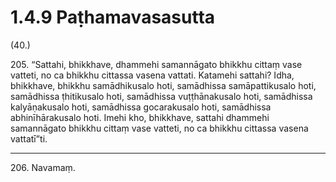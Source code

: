 # 1.4.9 Paṭhamavasasutta

(40.)

205\. “Sattahi, bhikkhave, dhammehi samannāgato bhikkhu cittaṃ vase vatteti, no ca bhikkhu cittassa vasena vattati. Katamehi sattahi? Idha, bhikkhave, bhikkhu samādhikusalo hoti, samādhissa samāpattikusalo hoti, samādhissa ṭhitikusalo hoti, samādhissa vuṭṭhānakusalo hoti, samādhissa kalyāṇakusalo hoti, samādhissa gocarakusalo hoti, samādhissa abhinīhārakusalo hoti. Imehi kho, bhikkhave, sattahi dhammehi samannāgato bhikkhu cittaṃ vase vatteti, no ca bhikkhu cittassa vasena vattatī”ti.

---

206\. Navamaṃ.
